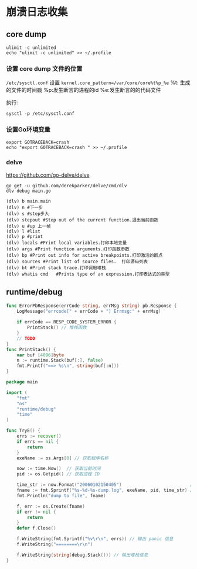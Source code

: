 # 崩溃日志收集

## core dump
```shell
ulimit -c unlimited
echo "ulimit -c unlimited" >> ~/.profile
```

### 设置 core dump 文件的位置
`/etc/sysctl.conf` 设置
`kernel.core_pattern=/var/core/core%t%p_%e`
%t: 生成的文件的时间戳
%p:发生断言的进程的id
%e:发生断言的的代码文件

执行:
```shell
sysctl -p /etc/sysctl.conf
```

### 设置Go环境变量
```shell
export GOTRACEBACK=crash
echo "export GOTRACEBACK=crash " >> ~/.profile
```

### delve

https://github.com/go-delve/delve
```shell
go get -u github.com/derekparker/delve/cmd/dlv
dlv debug main.go
```
```gdb
(dlv) b main.main
(dlv) n #下一步
(dlv) s #step步入
(dlv) stepout #Step out of the current function.退出当前函数
(dlv) u #up 上一帧
(dlv) l #list
(dlv) p #print
(dlv) locals #Print local variables.打印本地变量
(dlv) args #Print function arguments.打印函数参数
(dlv) bp #Print out info for active breakpoints.打印激活的断点
(dlv) sources #Print list of source files.  打印源码列表
(dlv) bt #Print stack trace.打印调用堆栈
(dlv) whatis cmd   #Prints type of an expression.打印表达式的类型
```


## runtime/debug

```go
func ErrorPbResponse(errCode string, errMsg string) pb.Response {
    LogMessage("errcode[" + errCode + "] Errmsg:" + errMsg)
    
    if errCode == RESP_CODE_SYSTEM_ERROR {
        PrintStack() // 堆栈函数
    }
    // TODO
}
func PrintStack() {
    var buf [4096]byte
    n := runtime.Stack(buf[:], false)
    fmt.Printf("==> %s\n", string(buf[:n]))
}
```
```go
package main

import (
    "fmt"
    "os"
    "runtime/debug"
    "time"
)

func TryE() {
    errs := recover()
    if errs == nil {
        return
    }
    exeName := os.Args[0] // 获取程序名称

    now := time.Now()  // 获取当前时间
    pid := os.Getpid() // 获取进程 ID

    time_str := now.Format("20060102150405")                          // 设定时间格式
    fname := fmt.Sprintf("%s-%d-%s-dump.log", exeName, pid, time_str) // 保存错误信息文件名: 程序名 - 进程 ID - 当前时间 (年月日时分秒)
    fmt.Println("dump to file", fname)

    f, err := os.Create(fname)
    if err != nil {
        return
    }
    defer f.Close()

    f.WriteString(fmt.Sprintf("%v\r\n", errs)) // 输出 panic 信息
    f.WriteString("========\r\n")

    f.WriteString(string(debug.Stack())) // 输出堆栈信息
}
```

